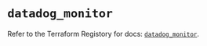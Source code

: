 # `datadog_monitor`

Refer to the Terraform Registory for docs: [`datadog_monitor`](https://www.terraform.io/docs/providers/datadog/r/monitor).
